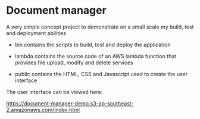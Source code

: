 # Document manager 

A very simple concept project to demonstrate on a small scale my build, test and deployment abilities 

* bin contains the scripts to build, test and deploy the application

* lambda contains the source code of an AWS lambda function that provides file upload, modify and delete services

* public contains the HTML, CSS and Javascript used to create the user interface

The user interface can be viewed here:

https://document-manager-demo.s3-ap-southeast-2.amazonaws.com/index.html
